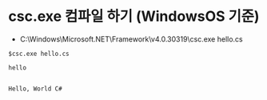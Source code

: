 # csc.exe 컴파일 하기 (WindowsOS 기준)

- C:\Windows\Microsoft.NET\Framework\v4.0.30319\csc.exe hello.cs

```
$csc.exe hello.cs

hello


Hello, World C#
  
```